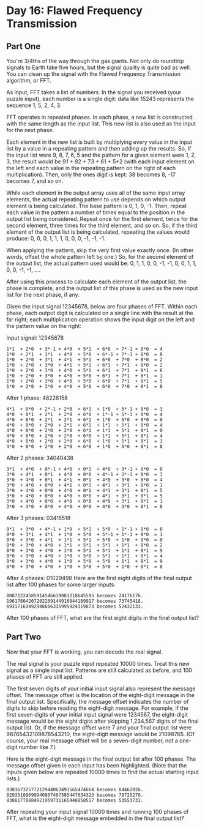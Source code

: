 # Day 16: Flawed Frequency Transmission

## Part One

You're 3/4ths of the way through the gas giants. Not only do roundtrip signals to Earth take five hours, but the signal quality is quite bad as well. You can clean up the signal with the Flawed Frequency Transmission algorithm, or FFT.

As input, FFT takes a list of numbers. In the signal you received (your puzzle input), each number is a single digit: data like 15243 represents the sequence 1, 5, 2, 4, 3.

FFT operates in repeated phases. In each phase, a new list is constructed with the same length as the input list. This new list is also used as the input for the next phase.

Each element in the new list is built by multiplying every value in the input list by a value in a repeating pattern and then adding up the results. So, if the input list were 9, 8, 7, 6, 5 and the pattern for a given element were 1, 2, 3, the result would be 9*1 + 8*2 + 7*3 + 6*1 + 5*2 (with each input element on the left and each value in the repeating pattern on the right of each multiplication). Then, only the ones digit is kept: 38 becomes 8, -17 becomes 7, and so on.

While each element in the output array uses all of the same input array elements, the actual repeating pattern to use depends on which output element is being calculated. The base pattern is 0, 1, 0, -1. Then, repeat each value in the pattern a number of times equal to the position in the output list being considered. Repeat once for the first element, twice for the second element, three times for the third element, and so on. So, if the third element of the output list is being calculated, repeating the values would produce: 0, 0, 0, 1, 1, 1, 0, 0, 0, -1, -1, -1.

When applying the pattern, skip the very first value exactly once. (In other words, offset the whole pattern left by one.) So, for the second element of the output list, the actual pattern used would be: 0, 1, 1, 0, 0, -1, -1, 0, 0, 1, 1, 0, 0, -1, -1, ....

After using this process to calculate each element of the output list, the phase is complete, and the output list of this phase is used as the new input list for the next phase, if any.

Given the input signal 12345678, below are four phases of FFT. Within each phase, each output digit is calculated on a single line with the result at the far right; each multiplication operation shows the input digit on the left and the pattern value on the right:

Input signal: 12345678

```
1*1  + 2*0  + 3*-1 + 4*0  + 5*1  + 6*0  + 7*-1 + 8*0  = 4
1*0  + 2*1  + 3*1  + 4*0  + 5*0  + 6*-1 + 7*-1 + 8*0  = 8
1*0  + 2*0  + 3*1  + 4*1  + 5*1  + 6*0  + 7*0  + 8*0  = 2
1*0  + 2*0  + 3*0  + 4*1  + 5*1  + 6*1  + 7*1  + 8*0  = 2
1*0  + 2*0  + 3*0  + 4*0  + 5*1  + 6*1  + 7*1  + 8*1  = 6
1*0  + 2*0  + 3*0  + 4*0  + 5*0  + 6*1  + 7*1  + 8*1  = 1
1*0  + 2*0  + 3*0  + 4*0  + 5*0  + 6*0  + 7*1  + 8*1  = 5
1*0  + 2*0  + 3*0  + 4*0  + 5*0  + 6*0  + 7*0  + 8*1  = 8
```

After 1 phase: 48226158

```
4*1  + 8*0  + 2*-1 + 2*0  + 6*1  + 1*0  + 5*-1 + 8*0  = 3
4*0  + 8*1  + 2*1  + 2*0  + 6*0  + 1*-1 + 5*-1 + 8*0  = 4
4*0  + 8*0  + 2*1  + 2*1  + 6*1  + 1*0  + 5*0  + 8*0  = 0
4*0  + 8*0  + 2*0  + 2*1  + 6*1  + 1*1  + 5*1  + 8*0  = 4
4*0  + 8*0  + 2*0  + 2*0  + 6*1  + 1*1  + 5*1  + 8*1  = 0
4*0  + 8*0  + 2*0  + 2*0  + 6*0  + 1*1  + 5*1  + 8*1  = 4
4*0  + 8*0  + 2*0  + 2*0  + 6*0  + 1*0  + 5*1  + 8*1  = 3
4*0  + 8*0  + 2*0  + 2*0  + 6*0  + 1*0  + 5*0  + 8*1  = 8
```

After 2 phases: 34040438

```
3*1  + 4*0  + 0*-1 + 4*0  + 0*1  + 4*0  + 3*-1 + 8*0  = 0
3*0  + 4*1  + 0*1  + 4*0  + 0*0  + 4*-1 + 3*-1 + 8*0  = 3
3*0  + 4*0  + 0*1  + 4*1  + 0*1  + 4*0  + 3*0  + 8*0  = 4
3*0  + 4*0  + 0*0  + 4*1  + 0*1  + 4*1  + 3*1  + 8*0  = 1
3*0  + 4*0  + 0*0  + 4*0  + 0*1  + 4*1  + 3*1  + 8*1  = 5
3*0  + 4*0  + 0*0  + 4*0  + 0*0  + 4*1  + 3*1  + 8*1  = 5
3*0  + 4*0  + 0*0  + 4*0  + 0*0  + 4*0  + 3*1  + 8*1  = 1
3*0  + 4*0  + 0*0  + 4*0  + 0*0  + 4*0  + 3*0  + 8*1  = 8
```

After 3 phases: 03415518

```
0*1  + 3*0  + 4*-1 + 1*0  + 5*1  + 5*0  + 1*-1 + 8*0  = 0
0*0  + 3*1  + 4*1  + 1*0  + 5*0  + 5*-1 + 1*-1 + 8*0  = 1
0*0  + 3*0  + 4*1  + 1*1  + 5*1  + 5*0  + 1*0  + 8*0  = 0
0*0  + 3*0  + 4*0  + 1*1  + 5*1  + 5*1  + 1*1  + 8*0  = 2
0*0  + 3*0  + 4*0  + 1*0  + 5*1  + 5*1  + 1*1  + 8*1  = 9
0*0  + 3*0  + 4*0  + 1*0  + 5*0  + 5*1  + 1*1  + 8*1  = 4
0*0  + 3*0  + 4*0  + 1*0  + 5*0  + 5*0  + 1*1  + 8*1  = 9
0*0  + 3*0  + 4*0  + 1*0  + 5*0  + 5*0  + 1*0  + 8*1  = 8
```

After 4 phases: 01029498
Here are the first eight digits of the final output list after 100 phases for some larger inputs:

```
80871224585914546619083218645595 becomes 24176176.
19617804207202209144916044189917 becomes 73745418.
69317163492948606335995924319873 becomes 52432133.
```

After 100 phases of FFT, what are the first eight digits in the final output list?


## Part Two

Now that your FFT is working, you can decode the real signal.

The real signal is your puzzle input repeated 10000 times. Treat this new signal as a single input list. Patterns are still calculated as before, and 100 phases of FFT are still applied.

The first seven digits of your initial input signal also represent the message offset. The message offset is the location of the eight-digit message in the final output list. Specifically, the message offset indicates the number of digits to skip before reading the eight-digit message. For example, if the first seven digits of your initial input signal were 1234567, the eight-digit message would be the eight digits after skipping 1,234,567 digits of the final output list. Or, if the message offset were 7 and your final output list were 98765432109876543210, the eight-digit message would be 21098765. (Of course, your real message offset will be a seven-digit number, not a one-digit number like 7.)

Here is the eight-digit message in the final output list after 100 phases. The message offset given in each input has been highlighted. (Note that the inputs given below are repeated 10000 times to find the actual starting input lists.)

```
03036732577212944063491565474664 becomes 84462026.
02935109699940807407585447034323 becomes 78725270.
03081770884921959731165446850517 becomes 53553731.
```

After repeating your input signal 10000 times and running 100 phases of FFT, what is the eight-digit message embedded in the final output list?
